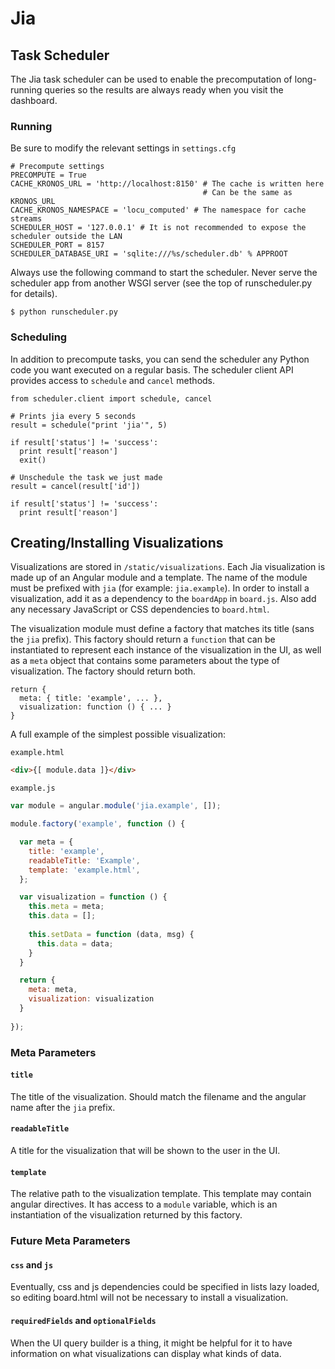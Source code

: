Jia
===

## Task Scheduler
The Jia task scheduler can be used to enable the precomputation of long-running
queries so the results are always ready when you visit the dashboard.

### Running
Be sure to modify the relevant settings in `settings.cfg`

```
# Precompute settings
PRECOMPUTE = True
CACHE_KRONOS_URL = 'http://localhost:8150' # The cache is written here
                                           # Can be the same as KRONOS_URL
CACHE_KRONOS_NAMESPACE = 'locu_computed' # The namespace for cache streams
SCHEDULER_HOST = '127.0.0.1' # It is not recommended to expose the scheduler outside the LAN
SCHEDULER_PORT = 8157
SCHEDULER_DATABASE_URI = 'sqlite:///%s/scheduler.db' % APPROOT
```

Always use the following command to start the scheduler. Never serve the
scheduler app from another WSGI server (see the top of runscheduler.py
for details).
```
$ python runscheduler.py
```

### Scheduling
In addition to precompute tasks, you can send the scheduler any Python code
you want executed on a regular basis. The scheduler client API provides access
to `schedule` and `cancel` methods.
```
from scheduler.client import schedule, cancel

# Prints jia every 5 seconds
result = schedule("print 'jia'", 5)

if result['status'] != 'success':
  print result['reason']
  exit()

# Unschedule the task we just made
result = cancel(result['id'])

if result['status'] != 'success':
  print result['reason']
```


## Creating/Installing Visualizations

Visualizations are stored in `/static/visualizations`. Each Jia visualization is made up of an Angular module and a template. The name of the module must be prefixed with `jia` (for example: `jia.example`). In order to install a visualization, add it as a dependency to the `boardApp` in `board.js`. Also add any necessary JavaScript or CSS dependencies to `board.html`.

The visualization module must define a factory that matches its title (sans the `jia` prefix). This factory should return a `function` that can be instantiated to represent each instance of the visualization in the UI, as well as a `meta` object that contains some parameters about the type of visualization. The factory should return both.

```
return {
  meta: { title: 'example', ... },
  visualization: function () { ... }
}
```

A full example of the simplest possible visualization:

`example.html`
```html
<div>{[ module.data ]}</div>
```

`example.js`
```javascript
var module = angular.module('jia.example', []);

module.factory('example', function () {

  var meta = {
    title: 'example',
    readableTitle: 'Example',
    template: 'example.html',
  };

  var visualization = function () {
    this.meta = meta;
    this.data = [];
    
    this.setData = function (data, msg) {
      this.data = data;
    }
  }

  return {
    meta: meta,
    visualization: visualization
  }
  
});
```

### Meta Parameters
#### `title`
The title of the visualization. Should match the filename and the angular name after the `jia` prefix.

#### `readableTitle`
A title for the visualization that will be shown to the user in the UI.

#### `template`
The relative path to the visualization template. This template may contain angular directives. It has access to a `module` variable, which is an instantiation of the visualization returned by this factory.

### Future Meta Parameters
#### `css` and `js`
Eventually, css and js dependencies could be specified in lists lazy loaded, so editing board.html will not be necessary to install a visualization.

#### `requiredFields` and `optionalFields`
When the UI query builder is a thing, it might be helpful for it to have information on what visualizations can display what kinds of data.
